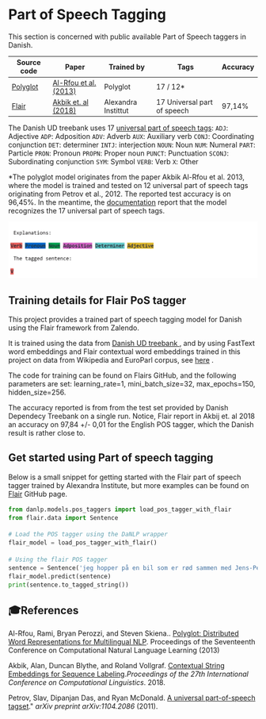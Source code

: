 Part of Speech Tagging
===============
This section is concerned with public available Part of Speech taggers in Danish. 

| Source code | Paper | Trained by          | Tags | Accuracy |
|-------|-------|-------|-------|-------|
| [Polyglot](https://polyglot.readthedocs.io/en/latest/POS.html/#) | [Al-Rfou et al. (2013)](<http://www.aclweb.org/anthology/W13-3520>) | Polyglot | 17 / 12* |  |
| [Flair](<https://github.com/zalandoresearch/flair>) | [Akbik et. al (2018)](<https://alanakbik.github.io/papers/coling2018.pdf>) | Alexandra Instittut | 17  Universal part of speech | 97,14% |

The Danish UD treebank  uses 17 [universal part of speech tags](<https://universaldependencies.org/u/pos/index.html>):
`ADJ`: Adjective   `ADP`: Adposition `ADV`: Adverb `AUX`: Auxiliary verb `CONJ`: Coordinating conjunction `DET`: determiner `INTJ`: interjection `NOUN`: Noun `NUM`: Numeral `PART`: Particle `PRON`: Pronoun `PROPN`: Proper noun `PUNCT`: Punctuation `SCONJ`: Subordinating conjunction `SYM`: Symbol `VERB`: Verb `X`: Other

*The polyglot model originates from the paper Akbik Al-Rfou et al. 2013, where the model is trained and tested on 12 universal part of speech tags originating from Petrov et al., 2012.  The reported test accuracy is  on 96,45%. In the meantime, the [documentation](<https://polyglot.readthedocs.io/en/latest/POS.html>) report that the model recognizes the 17 universal part of speech tags.  

![](../imgs/postag_eksempel.gif)



## Training details for Flair PoS tagger

This project provides a trained part of speech tagging model for Danish using the Flair framework from Zalendo.

It is trained using the data from  [Danish UD treebank  ](<https://github.com/UniversalDependencies/UD_Danish-DDT/tree/master>), and by using FastText word embeddings and Flair contextual word embeddings trained in this project on data from Wikipedia and EuroParl corpus, see [here](<https://github.com/alexandrainst/danlp/blob/master/docs/models/embeddings.md>) .

The code for training can be found on Flairs GitHub, and the following parameters are set:              learning_rate=1, mini_batch_size=32, max_epochs=150, hidden_size=256.

The accuracy reported is from from the test set provided by Danish Dependecy Treebank on a single run. Notice,  Flair report in Akbij et. al 2018 an accuracy on 97,84 +/- 0,01 for the English POS tagger, which the Danish result is rather close to.




## Get started using Part of speech tagging

Below is a small snippet for getting started with the Flair part of speech tagger trained by Alexandra Institute, but more examples can be found on [Flair](<https://github.com/zalandoresearch/flair>) GitHub page. 

```python
from danlp.models.pos_taggers import load_pos_tagger_with_flair
from flair.data import Sentence

# Load the POS tagger using the DaNLP wrapper
flair_model = load_pos_tagger_with_flair()

# Using the flair POS tagger
sentence = Sentence('jeg hopper på en bil som er rød sammen med Jens-Peter E. Hansen') 
flair_model.predict(sentence) 
print(sentence.to_tagged_string())
```






## 🎓References 

Al-Rfou, Rami, Bryan Perozzi, and Steven Skiena.. [Polyglot: Distributed Word Representations for Multilingual NLP](https://www.aclweb.org/anthology/W13-3520). Proceedings of the Seventeenth Conference on Computational Natural Language Learning (2013)

Akbik, Alan, Duncan Blythe, and Roland Vollgraf.  [Contextual String Embeddings for Sequence Labeling](https://alanakbik.github.io/papers/coling2018.pdf).*Proceedings of the 27th International Conference on Computational Linguistics*. 2018.

Petrov, Slav, Dipanjan Das, and Ryan McDonald. [A universal part-of-speech tagset](<https://arxiv.org/abs/1104.2086>)." *arXiv preprint arXiv:1104.2086* (2011).